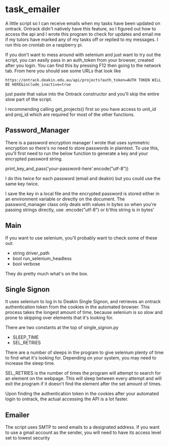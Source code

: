 # task_emailer

A little script so I can receive emails when my tasks have been updated on ontrack. Ontrack didn't natively have this feature, so I figured out how to access the api and I wrote this program to check for updates and email me if my tutors have marked any of my tasks off or replied to my messages.
I run this on crontab on a raspberry pi.

If you don't want to mess around with selenium and just want to try out the script, you can easily pass in an auth_token from your browser, created after you login.
You can find this by pressing F12 then going to the network tab. From here you should see some URLs that look like

	https://ontrack.deakin.edu.au/api/projects?auth_token=AUTH TOKEN WILL BE HERE&include_inactive=true

just paste that value into the Ontrack constructor and you'll skip the entire slow part of the script.

I recommending calling get_projects() first so you have access to unit_id and proj_id which are required for most of the other functions.

## Password_Manager

There is a password encryption manager I wrote that uses symmetric encryption so there's no need to store passwords in plaintext.
To use this, you'll first need to run the below function to generate a key and your encrypted password string.

print_key_and_pass('your-password-here'.encode("utf-8"))

I do this twice for each password (email and deakin) but you could use the same key twice.

I save the key in a local file and the encrypted password is stored either in an environment variable or directly on the document.
The password_manager class only deals with values in bytes so when you're passing strings directly, use .encode("utf-8") or b'this string is in bytes'

## Main

If you want to use selenium, you'll probably want to check some of these out:

* string driver_path
* bool run_selenium_headless
* bool verbose

They do pretty much what's on the box.

## Single Signon

It uses selenium to log in to Deakin Single Signon, and retrieves an ontrack authentication token from the cookies in the automated browser.
This process takes the longest amount of time, because selenium is so slow and prone to skipping over elements that it's looking for.

There are two constants at the top of single_signon.py

* SLEEP_TIME
* SEL_RETRIES

There are a number of sleeps in the program to give selenium plenty of time to find what it's looking for.
Depending on your system, you may need to increase the sleep time.

SEL_RETRIES is the number of times the program will attempt to search for an element on the webpage. 
This will sleep between every attempt and will exit the program if it doesn't find the element after the set amount of times.

Upon finding the authentication token in the cookies after your automated login to ontrack, the actual accessing the API is a lot faster.

## Emailer

The script uses SMTP to send emails to a designated address.
If you want to use a gmail account as the sender, you will need to have its access level set to lowest security

